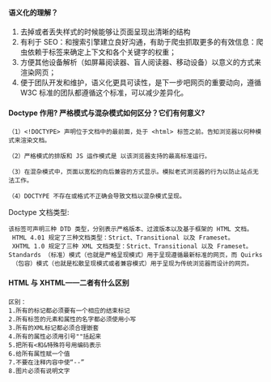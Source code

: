 #### 语义化的理解？

1. 去掉或者丢失样式的时候能够让页面呈现出清晰的结构
2. 有利于 SEO：和搜索引擎建立良好沟通，有助于爬虫抓取更多的有效信息：爬虫依赖于标签来确定上下文和各个关键字的权重；
3. 方便其他设备解析（如屏幕阅读器、盲人阅读器、移动设备）以意义的方式来渲染网页；
4. 便于团队开发和维护，语义化更具可读性，是下一步吧网页的重要动向，遵循 W3C 标准的团队都遵循这个标准，可以减少差异化。

#### Doctype 作用? 严格模式与混杂模式如何区分？它们有何意义?

```
（1）<!DOCTYPE> 声明位于文档中的最前面，处于 <html> 标签之前。告知浏览器以何种模式来渲染文档。

（2）严格模式的排版和 JS 运作模式是 以该浏览器支持的最高标准运行。

（3）在混杂模式中，页面以宽松的向后兼容的方式显示。模拟老式浏览器的行为以防止站点无法工作。

（4）DOCTYPE 不存在或格式不正确会导致文档以混杂模式呈现。

```

Doctype 文档类型:

```
该标签可声明三种 DTD 类型，分别表示严格版本、过渡版本以及基于框架的 HTML 文档。
 HTML 4.01 规定了三种文档类型：Strict、Transitional 以及 Frameset。
 XHTML 1.0 规定了三种 XML 文档类型：Strict、Transitional 以及 Frameset。
Standards （标准）模式（也就是严格呈现模式）用于呈现遵循最新标准的网页，而 Quirks
 （包容）模式（也就是松散呈现模式或者兼容模式）用于呈现为传统浏览器而设计的网页。
```

#### HTML 与 XHTML——二者有什么区别

```
区别：
1.所有的标记都必须要有一个相应的结束标记
2.所有标签的元素和属性的名字都必须使用小写
3.所有的XML标记都必须合理嵌套
4.所有的属性必须用引号""括起来
5.把所有<和&特殊符号用编码表示
6.给所有属性赋一个值
7.不要在注释内容中使“--”
8.图片必须有说明文字
```
